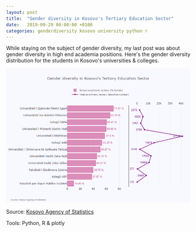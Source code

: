 ```yaml
---
layout: post
title:  "Gender diversity in Kosovo's Tertiary Education Sector"
date:   2019-09-29 00:00:00 +0100
categories: genderdiversity kosovo university python r
---
```

While staying on the subject of gender diversity, my last post was about gender diversity in high end academia positions. Here's the gender diversity distribution for the students in Kosovo's universities & colleges.

![Facebook activity infographic](https://raw.githubusercontent.com/gentrexha/gentrexha.github.io/master/assets/images/posts/tertiary-gender-diversity.png)

Source: [Kosovo Agency of Statistics](http://ask.rks-gov.net/en/kosovo-agency-of-statistics)

Tools: Python, R & plotly